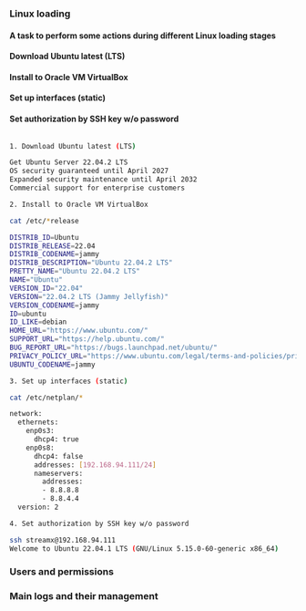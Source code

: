 ###  Linux loading


#### A task to perform some actions during different Linux loading stages
#### Download Ubuntu latest (LTS) 
#### Install to Oracle VM VirtualBox 
#### Set up interfaces (static) 
#### Set authorization by SSH key w/o password 


```bash

1. Download Ubuntu latest (LTS) 

Get Ubuntu Server 22.04.2 LTS
OS security guaranteed until April 2027
Expanded security maintenance until April 2032
Commercial support for enterprise customers

2. Install to Oracle VM VirtualBox 

cat /etc/*release

DISTRIB_ID=Ubuntu
DISTRIB_RELEASE=22.04
DISTRIB_CODENAME=jammy
DISTRIB_DESCRIPTION="Ubuntu 22.04.2 LTS"
PRETTY_NAME="Ubuntu 22.04.2 LTS"
NAME="Ubuntu"
VERSION_ID="22.04"
VERSION="22.04.2 LTS (Jammy Jellyfish)"
VERSION_CODENAME=jammy
ID=ubuntu
ID_LIKE=debian
HOME_URL="https://www.ubuntu.com/"
SUPPORT_URL="https://help.ubuntu.com/"
BUG_REPORT_URL="https://bugs.launchpad.net/ubuntu/"
PRIVACY_POLICY_URL="https://www.ubuntu.com/legal/terms-and-policies/privacy-poli                                                         cy"
UBUNTU_CODENAME=jammy

3. Set up interfaces (static) 

cat /etc/netplan/*

network:
  ethernets:
    enp0s3:
      dhcp4: true
    enp0s8:
      dhcp4: false
      addresses: [192.168.94.111/24]
      nameservers:
        addresses:
        - 8.8.8.8
        - 8.8.4.4
  version: 2

4. Set authorization by SSH key w/o password 

ssh streamx@192.168.94.111
Welcome to Ubuntu 22.04.1 LTS (GNU/Linux 5.15.0-60-generic x86_64)

```

### Users and permissions

### Main logs and their management
